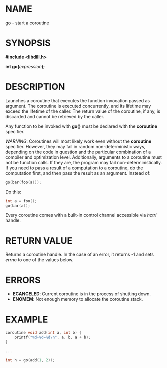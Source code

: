# NAME

go - start a coroutine

# SYNOPSIS

**#include &lt;libdill.h>**

**int go(**_expression_**);**

# DESCRIPTION

Launches a coroutine that executes the function invocation passed as argument.  The coroutine is executed concurrently, and its lifetime may exceed the lifetime of the caller.  The return value of the coroutine, if any, is discarded and cannot be retrieved by the caller.

Any function to be invoked with **go()** must be declared with the **coroutine** specifier.

*WARNING*: Coroutines will most likely work even without the **coroutine** specifier. However, they may fail in random non-deterministic ways, depending on the code in question and the particular combination of a compiler and optimization level. Additionally, arguments to a coroutine must not be function calls. If they are, the program may fail non-deterministically. If you need to pass a result of a computation to a coroutine, do the computation first, and then pass the result as an argument. Instead of:

```c
go(bar(foo(a)));
```

Do this:

```c
int a = foo();
go(bar(a));
```

Every coroutine comes with a built-in control channel accessible via _hctrl_ handle.

# RETURN VALUE

Returns a coroutine handle. In the case of an error, it returns -1 and sets _errno_ to one of the values below.

# ERRORS

* **ECANCELED**: Current coroutine is in the process of shutting down.
* **ENOMEM**: Not enough memory to allocate the coroutine stack.

# EXAMPLE

```c
coroutine void add(int a, int b) {
    printf("%d+%d=%d\n", a, b, a + b);
}

...

int h = go(add(1, 2));
```

